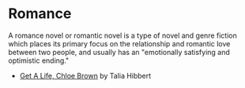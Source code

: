# Romance

A romance novel or romantic novel is a type of novel and genre fiction which places its primary focus on the relationship and romantic love between two people, and usually has an "emotionally satisfying and optimistic ending."

  - [Get A Life, Chloe Brown](https://www.goodreads.com/book/show/43884209-get-a-life-chloe-brown?ac=1&from_search=true&qid=jUBPXwQz02&rank=1) by Talia Hibbert

